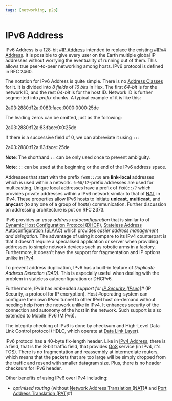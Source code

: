 ```yaml
---
tags: [networking, p2p]
---
```


# IPv6 Address

IPv6 Address is a 128-bit #[IP Address](202206281021.md) intended to replace the
existing #[IPv4 Address](202206151453.md). It is possible to give every user on
the Earth multiple global IP addresses without worrying the eventuality of
running out of them. This allows true peer-to-peer networking among hosts. IPv6
protocol is defined in RFC 2460.

The notation for IPv6 Address is quite simple. There is no
[Address Classes](202206280922.md) for it. It is divided into *8 fields* of *16
bits* in Hex. The first *64-bit* is for the network ID, and the rest *64-bit* is
for the host ID. Network ID is further segmented into *prefix* chunks. A typical
example of it is like this:

2a03:2880:f12a:0083:face:0000:0000:25de

The leading zeros can be omitted, just as the following:

2a03:2880:f12a:83:face:0:0:25de

If there is a successive field of 0, we can abbreviate it using `::`:

2a03:2880:f12a:83:face::25de

**Note**: The shorthand `::` can be only used once to prevent ambiguity.

**Note**: `::` can be used at the beginning or the end of the IPv6 address
space.

Addresses that start with the prefix `fe80::/10` are **link-local** addresses
which is used within a network. `fe00/12`-prefix addresses are used for
multicasting. Unique local addresses have a prefix of `fc00::/7` which provides
private addresses within a IPv6 network similar to that of
[NAT](202206281817.md) in IPv4. These properties allow IPv6 hosts to initiate
**unicast**, **multicast**, and **anycast** (to any one of a group of hosts)
communication. Further discussion on addressing architecture is put on RFC 2373.

IPv6 provides an *easy address autoconfiguration* that is similar to of
[Dynamic Host Configuration Protocol (DHCP)](202206151645.md),
[Stateless Address Autoconfiguration (SLAAC)](202302200938.md) which provides
*easier address management and delegation*. The advantage of using it compare to
its IPv4 counterpart is that it doesn't require a specialised application or
server when providing addresses to simple network devices such as robotic arms
in a factory. Furthermore, it doesn't have the support for fragmentation and IP
options unlike in [IPv4](202206151453.md).

To prevent address duplication, IPv6 has a built-in feature of *Duplicate
Address Detection (DAD)*. This is especially useful when dealing with the
problem in stateless autoconfiguration or DHCPv6.

Furthermore, IPv6 has *embedded support for [IP Security (IPsec)](202210052208.md)#*
(IP Security, a protocol for IP encryption). Host #operating-system can
configure their own IPsec tunnel to other IPv6 host on-demand without needing
help from the network unlike in IPv4. It enhances security of the connection and
autonomy of the host in the network. Such support is also extended to Mobile
IPv6 (MIPv6).

The integrity checking of IPv6 is done by checksum and High-Level Data Link
Control protocol (HDLC, which operate at [Data Link Layer](202206131651.md)).

IPv6 protocol has a 40-byte fix-length header. Like in [IPv4 Address](202206151453.md),
there is a field, that is the 8-bit traffic field, that provides
[QoS](202209282057.md) service (in IPv4, it's TOS). There is no fragmentation
and reassembly at intermediate routers, which means that the packets that are
too large will be simply dropped from the traffic and resend with smaller
datagram size. Plus, there is no header checksum for IPv6 header.

Other benefits of using IPv6 over IPv4 including:
- *optimised routing* (without [Network Address Translation (NAT)](202206281817.md)#
  and [Port Address Translation (PAT)](202206281830.md)#)
